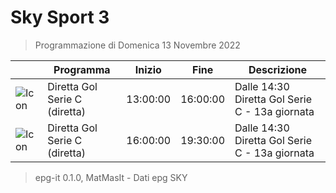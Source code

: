 # Sky Sport 3
> Programmazione di Domenica 13 Novembre 2022

||Programma|Inizio|Fine|Descrizione|
|---|---|---|---|---|
|![Icon](https://guidatv.sky.it/uuid/69e2cc18-fa08-4dcb-8152-b9d5c04bb280/cover?md5ChecksumParam=b239b119513068f7bfe4a58d60f440e6)|Diretta Gol Serie C (diretta)|13:00:00|16:00:00|Dalle 14:30 Diretta Gol Serie C - 13a giornata
|![Icon](https://guidatv.sky.it/uuid/69e2cc18-fa08-4dcb-8152-b9d5c04bb280/cover?md5ChecksumParam=b239b119513068f7bfe4a58d60f440e6)|Diretta Gol Serie C (diretta)|16:00:00|19:30:00|Dalle 14:30 Diretta Gol Serie C - 13a giornata



 > epg-it 0.1.0, MatMasIt - Dati epg SKY